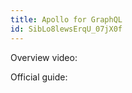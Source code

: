 ```yaml
---
title: Apollo for GraphQL
id: SibLo8lewsErqU_07jX0f
---
```


<link-bookmark href="https://www.youtube.com/watch?v=W_xft6HZecQ" title="Learn Vue Apollo With GraphQL in 15 Minutes">Overview video:</link-bookmark>

<link-bookmark icon="ApolloGraphQLIcon" href="https://apollo.vuejs.org/guide/" title="Introduction | Vue Apollo">Official guide:</link-bookmark>
